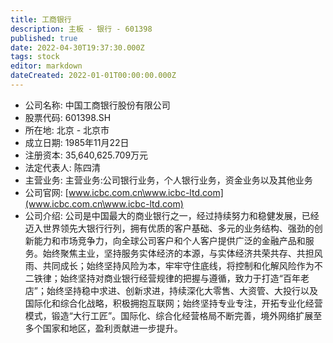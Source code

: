 ```yaml
---
title: 工商银行
description: 主板 - 银行 - 601398
published: true
date: 2022-04-30T19:37:30.000Z
tags: stock
editor: markdown
dateCreated: 2022-01-01T00:00:00.000Z
---
```


- 公司名称: 中国工商银行股份有限公司
- 股票代码: 601398.SH
- 所在地: 北京 - 北京市
- 成立日期: 1985年11月22日
- 注册资本: 35,640,625.709万元
- 法定代表人: 陈四清
- 主营业务: 主营业务:公司银行业务，个人银行业务，资金业务以及其他业务
- 公司官网: [www.icbc.com.cn\www.icbc-ltd.com](www.icbc.com.cn\www.icbc-ltd.com)
- 公司介绍: 公司是中国最大的商业银行之一，经过持续努力和稳健发展，已经迈入世界领先大银行行列，拥有优质的客户基础、多元的业务结构、强劲的创新能力和市场竞争力，向全球公司客户和个人客户提供广泛的金融产品和服务。始终聚焦主业，坚持服务实体经济的本源，与实体经济共荣共存、共担风雨、共同成长；始终坚持风险为本，牢牢守住底线，将控制和化解风险作为不二铁律；始终坚持对商业银行经营规律的把握与遵循，致力于打造“百年老店”；始终坚持稳中求进、创新求进，持续深化大零售、大资管、大投行以及国际化和综合化战略，积极拥抱互联网；始终坚持专业专注，开拓专业化经营模式，锻造“大行工匠”。国际化、综合化经营格局不断完善，境外网络扩展至多个国家和地区，盈利贡献进一步提升。


